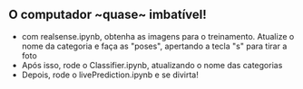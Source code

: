  ## O computador ~quase~ imbatível!
 
  - com realsense.ipynb, obtenha as imagens para o treinamento. Atualize o nome da categoria e faça as "poses", apertando a tecla "s" para tirar a foto
  - Após isso, rode o Classifier.ipynb, atualizando o nome das categorias
  - Depois, rode o livePrediction.ipynb e se divirta!